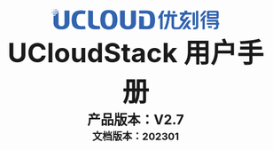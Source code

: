 <center>
<img src="../images/introduction/ustacklog.png" width="60%" height="60%" />
</center> 



<center>
<B><font size=7>UCloudStack 用户手册 </font></B>
</center>












<center>
<B><font size=5>产品版本：V2.7 </font></B>
</center>



<center>
<B><font size=4>文档版本：202301 </font></B>
</center>































